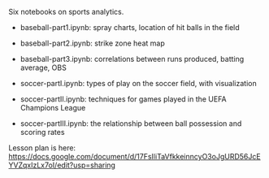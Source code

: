 Six notebooks on sports analytics.

- baseball-part1.ipynb: spray charts, location of hit balls in the field 
- baseball-part2.ipynb: strike zone heat map
- baseball-part3.ipynb: correlations between runs produced, batting average, OBS

- soccer-partI.ipynb: types of play on the soccer field, with visualization
- soccer-partII.ipynb: techniques for games played in the UEFA Champions League
- soccer-partIII.ipynb: the relationship between ball possession and scoring rates

Lesson plan is here:
https://docs.google.com/document/d/17FsIliTaVfkkeinncyO3oJgURD56JcEYVZqxIzLx7oI/edit?usp=sharing
